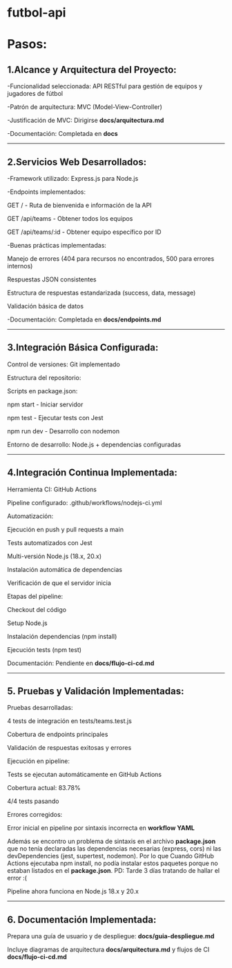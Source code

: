 # futbol-api

# Pasos:

## 1.Alcance y Arquitectura del Proyecto:

-Funcionalidad seleccionada: API RESTful para gestión de equipos y jugadores de fútbol

-Patrón de arquitectura: MVC (Model-View-Controller)

-Justificación de MVC: Dirigirse **docs/arquitectura.md**

-Documentación: Completada en **docs**

---

## 2.Servicios Web Desarrollados:

-Framework utilizado: Express.js para Node.js

-Endpoints implementados:

GET / - Ruta de bienvenida e información de la API

GET /api/teams - Obtener todos los equipos

GET /api/teams/:id - Obtener equipo específico por ID

-Buenas prácticas implementadas:

Manejo de errores (404 para recursos no encontrados, 500 para errores internos)

Respuestas JSON consistentes

Estructura de respuestas estandarizada (success, data, message)

Validación básica de datos

-Documentación: Completada en **docs/endpoints.md**

---

## 3.Integración Básica Configurada:

Control de versiones: Git implementado

Estructura del repositorio:

Scripts en package.json:

npm start - Iniciar servidor

npm test - Ejecutar tests con Jest

npm run dev - Desarrollo con nodemon

Entorno de desarrollo: Node.js + dependencias configuradas

---

## 4.Integración Continua Implementada:

Herramienta CI: GitHub Actions

Pipeline configurado: .github/workflows/nodejs-ci.yml

Automatización:

Ejecución en push y pull requests a main

Tests automatizados con Jest

Multi-versión Node.js (18.x, 20.x)

Instalación automática de dependencias

Verificación de que el servidor inicia

Etapas del pipeline:

Checkout del código

Setup Node.js

Instalación dependencias (npm install)

Ejecución tests (npm test)

Documentación: Pendiente en **docs/flujo-ci-cd.md**

---

## 5. Pruebas y Validación Implementadas:

Pruebas desarrolladas:

4 tests de integración en tests/teams.test.js

Cobertura de endpoints principales

Validación de respuestas exitosas y errores

Ejecución en pipeline:

Tests se ejecutan automáticamente en GitHub Actions

Cobertura actual: 83.78%

4/4 tests pasando

Errores corregidos:

Error inicial en pipeline por sintaxis incorrecta en **workflow YAML**

Además se encontro un problema de sintaxis en el archivo **package.json** que no tenía declaradas las dependencias necesarias (express, cors) ni las devDependencies (jest, supertest, nodemon). Por lo que Cuando GitHub Actions ejecutaba npm install, no podía instalar estos paquetes porque no estaban listados en el **package.json**. PD: Tarde 3 días tratando de hallar el error :(

Pipeline ahora funciona en Node.js 18.x y 20.x

---

## 6. Documentación Implementada:

Prepara una guía de usuario y de despliegue: **docs/guia-despliegue.md**

Incluye diagramas de arquitectura **docs/arquitectura.md** y flujos de CI **docs/flujo-ci-cd.md**

